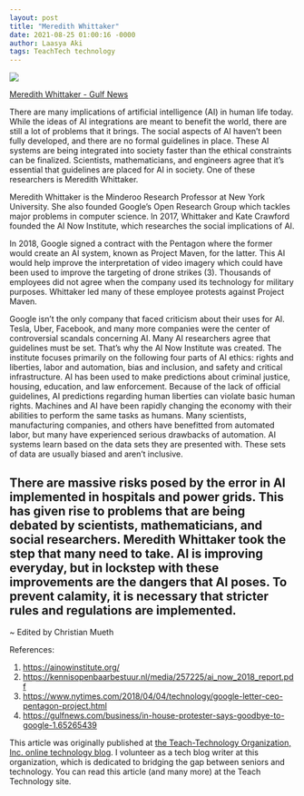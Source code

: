 ```yaml
---
layout: post
title: "Meredith Whittaker"
date: 2021-08-25 01:00:16 -0000
author: Laasya Aki
tags: TeachTech technology
---
```

![](https://img1.wsimg.com/isteam/ip/256c2eac-6fce-4fa6-8cc2-cb0858d3cc58/Meredith-Whittaker_16c00b7c28c_large.jpg/:/cr=t:0%25,l:0%25,w:100%25,h:100%25/rs=w:1280)

[Meredith Whittaker - Gulf News](https://gulfnews.com/business/in-house-protester-says-goodbye-to-google-1.65265439)

There are many implications of artificial intelligence (AI) in human life today. While the ideas of AI integrations are meant to benefit the world, there are still a lot of problems that it brings. The social aspects of AI haven’t been fully developed, and there are no formal guidelines in place. These AI systems are being integrated into society faster than the ethical constraints can be finalized. Scientists, mathematicians, and engineers agree that it’s essential that guidelines are placed for AI in society. One of these researchers is Meredith Whittaker.

Meredith Whittaker is the Minderoo Research Professor at New York University. She also founded Google’s Open Research Group which tackles major problems in computer science. In 2017, Whittaker and Kate Crawford founded the AI Now Institute, which researches the social implications of AI. 

In 2018, Google signed a contract with the Pentagon where the former would create an AI system, known as Project Maven, for the latter. This AI would help improve the interpretation of video imagery which could have been used to improve the targeting of drone strikes (3). Thousands of employees did not agree when the company used its technology for military purposes. Whittaker led many of these employee protests against Project Maven. 

Google isn’t the only company that faced criticism about their uses for AI. Tesla, Uber, Facebook, and many more companies were the center of controversial scandals concerning AI. Many AI researchers agree that guidelines must be set. That’s why the AI Now Institute was created. The institute focuses primarily on the following four parts of AI ethics: rights and liberties, labor and automation, bias and inclusion, and safety and critical infrastructure. AI has been used to make predictions about criminal justice, housing, education, and law enforcement. Because of the lack of official guidelines, AI predictions regarding human liberties can violate basic human rights. Machines and AI have been rapidly changing the economy with their abilities to perform the same tasks as humans. Many scientists, manufacturing companies, and others have benefitted from automated labor, but many have experienced serious drawbacks of automation. AI systems learn based on the data sets they are presented with. These sets of data are usually biased and aren’t inclusive.

There are massive risks posed by the error in AI implemented in hospitals and power grids. This has given rise to problems that are being debated by scientists, mathematicians, and social researchers. Meredith Whittaker took the step that many need to take. AI is improving everyday, but in lockstep with these improvements are the dangers that AI poses. To prevent calamity, it is necessary that stricter rules and regulations are implemented.
------------



~ Edited by Christian Mueth

References:
1. https://ainowinstitute.org/
2. https://kennisopenbaarbestuur.nl/media/257225/ai_now_2018_report.pdf
3. https://www.nytimes.com/2018/04/04/technology/google-letter-ceo-pentagon-project.html
4. https://gulfnews.com/business/in-house-protester-says-goodbye-to-google-1.65265439

This article was originally published at [the Teach-Technology Organization, Inc. online technology blog](https://teach-technology.org/blog). I volunteer as a tech blog writer at this organization, which is dedicated to bridging the gap between seniors and technology. You can read this article (and many more) at the Teach Technology site. 
